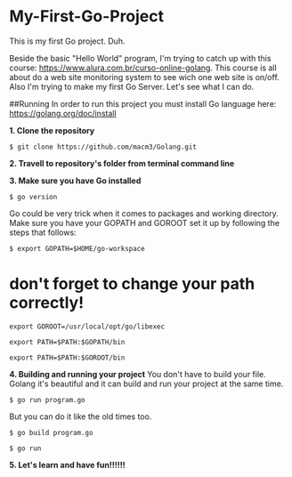 # My-First-Go-Project
This is my first Go project. Duh.

Beside the basic "Hello World" program, I'm trying to catch up with this course: https://www.alura.com.br/curso-online-golang. This course is all about do a web site monitoring system to see wich one web site is on/off.
Also I'm trying to make my first Go Server. Let's see what I can do.


##Running
In order to run this project you must install Go language here: https://golang.org/doc/install

**1. Clone the repository**
```
$ git clone https://github.com/macm3/Golang.git
```
**2. Travell to repository's folder from terminal command line**

**3. Make sure you have Go installed**

```
$ go version
```

Go could be very trick when it comes to packages and working directory.
Make sure you have your GOPATH and GOROOT set it up by following the steps that follows:

```
$ export GOPATH=$HOME/go-workspace 
```
# don't forget to change your path correctly!
```
export GOROOT=/usr/local/opt/go/libexec
```
```
export PATH=$PATH:$GOPATH/bin
```
```
export PATH=$PATH:$GOROOT/bin
```

**4. Building and running your project**
You don't have to build your file. Golang it's beautiful and it can build and run your project at the same time.
```
$ go run program.go
```
But you can do it like the old times too.
```
$ go build program.go
```
```
$ go run 
```
**5. Let's learn and have fun!!!!!!**
